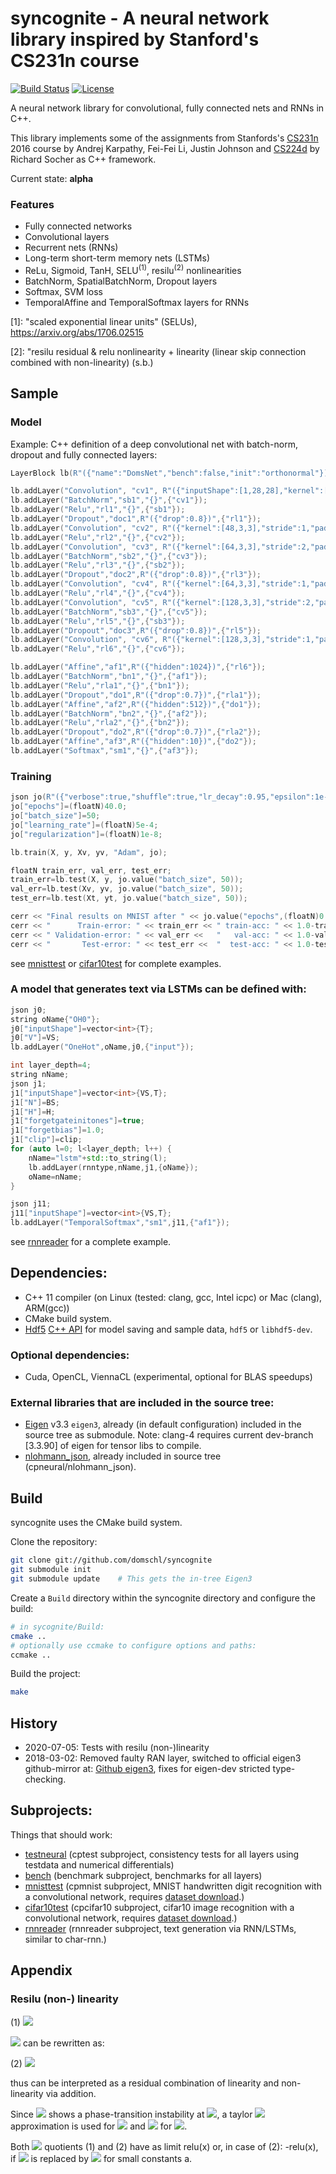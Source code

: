 # syncognite - A neural network library inspired by Stanford's CS231n course

[![Build Status](https://travis-ci.org/domschl/syncognite.svg?branch=master)](https://travis-ci.org/domschl/syncognite)
[![License](http://img.shields.io/badge/license-MIT-brightgreen.svg?style=flat)](LICENSE)

A neural network library for convolutional, fully connected nets and RNNs in C++.

This library implements some of the assignments from Stanfords's [CS231n](http://cs231n.stanford.edu/index.html) 2016 course by Andrej Karpathy, Fei-Fei Li, Justin Johnson and [CS224d](http://cs224d.stanford.edu/index.html) by Richard Socher as C++ framework.

Current state: **alpha**

### Features

* Fully connected networks
* Convolutional layers
* Recurrent nets (RNNs)
* Long-term short-term memory nets (LSTMs)
* ReLu, Sigmoid, TanH, SELU<sup>(1)</sup>, resilu<sup>(2)</sup> nonlinearities
* BatchNorm, SpatialBatchNorm, Dropout layers
* Softmax, SVM loss
* TemporalAffine and TemporalSoftmax layers for RNNs

[1]: "scaled exponential linear units" (SELUs), https://arxiv.org/abs/1706.02515

[2]: "resilu residual & relu nonlinearity + linearity (linear skip connection combined with non-linearity) (s.b.)

## Sample

### Model

Example: C++ definition of a deep convolutional net with batch-norm, dropout and fully connected layers:

```cpp
LayerBlock lb(R"({"name":"DomsNet","bench":false,"init":"orthonormal"})"_json);

lb.addLayer("Convolution", "cv1", R"({"inputShape":[1,28,28],"kernel":[48,5,5],"stride":1,"pad":2})",{"input"});
lb.addLayer("BatchNorm","sb1","{}",{"cv1"});
lb.addLayer("Relu","rl1","{}",{"sb1"});
lb.addLayer("Dropout","doc1",R"({"drop":0.8})",{"rl1"});
lb.addLayer("Convolution", "cv2", R"({"kernel":[48,3,3],"stride":1,"pad":1})",{"doc1"});
lb.addLayer("Relu","rl2","{}",{"cv2"});
lb.addLayer("Convolution", "cv3", R"({"kernel":[64,3,3],"stride":2,"pad":1})",{"rl2"});
lb.addLayer("BatchNorm","sb2","{}",{"cv3"});
lb.addLayer("Relu","rl3","{}",{"sb2"});
lb.addLayer("Dropout","doc2",R"({"drop":0.8})",{"rl3"});
lb.addLayer("Convolution", "cv4", R"({"kernel":[64,3,3],"stride":1,"pad":1})",{"doc2"});
lb.addLayer("Relu","rl4","{}",{"cv4"});
lb.addLayer("Convolution", "cv5", R"({"kernel":[128,3,3],"stride":2,"pad":1})",{"rl4"});
lb.addLayer("BatchNorm","sb3","{}",{"cv5"});
lb.addLayer("Relu","rl5","{}",{"sb3"});
lb.addLayer("Dropout","doc3",R"({"drop":0.8})",{"rl5"});
lb.addLayer("Convolution", "cv6", R"({"kernel":[128,3,3],"stride":1,"pad":1})",{"doc3"});
lb.addLayer("Relu","rl6","{}",{"cv6"});

lb.addLayer("Affine","af1",R"({"hidden":1024})",{"rl6"});
lb.addLayer("BatchNorm","bn1","{}",{"af1"});
lb.addLayer("Relu","rla1","{}",{"bn1"});
lb.addLayer("Dropout","do1",R"({"drop":0.7})",{"rla1"});
lb.addLayer("Affine","af2",R"({"hidden":512})",{"do1"});
lb.addLayer("BatchNorm","bn2","{}",{"af2"});
lb.addLayer("Relu","rla2","{}",{"bn2"});
lb.addLayer("Dropout","do2",R"({"drop":0.7})",{"rla2"});
lb.addLayer("Affine","af3",R"({"hidden":10})",{"do2"});
lb.addLayer("Softmax","sm1","{}",{"af3"});
```

### Training

```cpp
json jo(R"({"verbose":true,"shuffle":true,"lr_decay":0.95,"epsilon":1e-8})"_json);
jo["epochs"]=(floatN)40.0;
jo["batch_size"]=50;
jo["learning_rate"]=(floatN)5e-4;
jo["regularization"]=(floatN)1e-8;

lb.train(X, y, Xv, yv, "Adam", jo);

floatN train_err, val_err, test_err;
train_err=lb.test(X, y, jo.value("batch_size", 50));
val_err=lb.test(Xv, yv, jo.value("batch_size", 50));
test_err=lb.test(Xt, yt, jo.value("batch_size", 50));

cerr << "Final results on MNIST after " << jo.value("epochs",(floatN)0.0) << " epochs:" << endl;
cerr << "      Train-error: " << train_err << " train-acc: " << 1.0-train_err << endl;
cerr << " Validation-error: " << val_err <<   "   val-acc: " << 1.0-val_err << endl;
cerr << "       Test-error: " << test_err <<  "  test-acc: " << 1.0-test_err << endl;
```

see [mnisttest](cpmnist/) or [cifar10test](cpcifar10/) for complete examples.

### A model that generates text via LSTMs can be defined with:

```cpp
json j0;
string oName{"OH0"};
j0["inputShape"]=vector<int>{T};
j0["V"]=VS;
lb.addLayer("OneHot",oName,j0,{"input"});

int layer_depth=4;
string nName;
json j1;
j1["inputShape"]=vector<int>{VS,T};
j1["N"]=BS;
j1["H"]=H;
j1["forgetgateinitones"]=true;
j1["forgetbias"]=1.0;
j1["clip"]=clip;
for (auto l=0; l<layer_depth; l++) {
	nName="lstm"+std::to_string(l);
	lb.addLayer(rnntype,nName,j1,{oName});
	oName=nName;
}

json j11;
j11["inputShape"]=vector<int>{VS,T};
lb.addLayer("TemporalSoftmax","sm1",j11,{"af1"});
```

see [rnnreader](rnnreader/) for a complete example.

## Dependencies:

* C++ 11 compiler (on Linux (tested: clang, gcc, Intel icpc) or Mac (clang), ARM(gcc))
* CMake build system.
* [Hdf5](https://support.hdfgroup.org/HDF5/) [C++ API](https://support.hdfgroup.org/HDF5/doc/cpplus_RM/) for model saving and sample data, `hdf5` or `libhdf5-dev`.

### Optional dependencies:

* Cuda, OpenCL, ViennaCL (experimental, optional for BLAS speedups)

### External libraries that are included in the source tree:

* [Eigen](http://eigen.tuxfamily.org/) v3.3 `eigen3`, already (in default configuration) included in the source tree as submodule. Note: clang-4 requires current dev-branch [3.3.90] of eigen for tensor libs to compile.
* [nlohmann_json](https://github.com/nlohmann/json), already included in source tree (cpneural/nlohmann_json).

## Build

syncognite uses the CMake build system.

Clone the repository:

```bash
git clone git://github.com/domschl/syncognite
git submodule init
git submodule update    # This gets the in-tree Eigen3
```

Create a ```Build``` directory within the syncognite directory and configure the build:

```bash
# in sycognite/Build:
cmake ..
# optionally use ccmake to configure options and paths:
ccmake ..
```

Build the project:

```bash
make
```

## History

* 2020-07-05: Tests with resilu (non-)linearity
* 2018-03-02: Removed faulty RAN layer, switched to official eigen3 github-mirror at: [Github eigen3](https://github.com/eigenteam/eigen-git-mirror), fixes for eigen-dev stricted type-checking.

## Subprojects:

Things that should work:

* [testneural](cptest/) (cptest subproject, consistency tests for all layers using testdata and numerical differentials)
* [bench](bench/) (benchmark subproject, benchmarks for all layers)
* [mnisttest](cpmnist/) (cpmnist subproject, MNIST handwritten digit recognition with a convolutional network, requires [dataset download](datasets/).)
* [cifar10test](cpcifar10/) (cpcifar10 subproject, cifar10 image recognition with a convolutional network, requires [dataset download](datasets/).)
* [rnnreader](rnnreader/) (rnnreader subproject, text generation via RNN/LSTMs, similar to char-rnn.)


## Appendix

### Resilu (non-) linearity

<!-- the folloing uses the hack from https://gist.github.com/a-rodin/fef3f543412d6e1ec5b6cf55bf197d7b to display latex. Seriously. -->
<!-- Good code generator latex -> github: https://jsfiddle.net/8ndx694g/ -->

(1) <img src="https://render.githubusercontent.com/render/math?math=rsi(x)=\frac{x}{1-e^{-x}}">

<img src="https://render.githubusercontent.com/render/math?math=rsi(x)"> can be rewritten as:

(2) <img src="https://render.githubusercontent.com/render/math?math=rsi(x)=\frac{x}{e^{x}-1}%2Bx">

thus can be interpreted as a residual combination of linearity and non-linearity via addition.

Since <img src="https://render.githubusercontent.com/render/math?math=rsi(x)"> shows a phase-transition instability at <img src="https://render.githubusercontent.com/render/math?math=x=0">, a taylor <img src="https://render.githubusercontent.com/render/math?math=O(4)"> approximation is used for <img src="https://render.githubusercontent.com/render/math?math=rsi(x)"> and <img src="https://render.githubusercontent.com/render/math?math=%5Cnabla rsi(x)"> for <img src="https://render.githubusercontent.com/render/math?math=-h%20%3C%200%20%3C%20h">.

Both <img src="https://render.githubusercontent.com/render/math?math=e%5E%7Bx%7D"> quotients (1) and (2) have as limit relu(x) or, in case of (2): -relu(x), if <img src="https://render.githubusercontent.com/render/math?math=e%5E%7Bx%7D"> is replaced by <img src="https://render.githubusercontent.com/render/math?math=e%5E%7B%5Cfrac%7Bx%7D%7Ba%7D%7D"> for small constants a.
